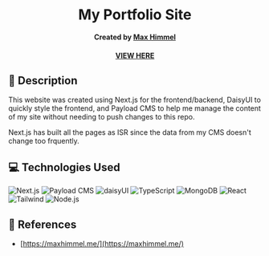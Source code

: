 <div align="center" id="header">
 
# My Portfolio Site

<!-- <div id="header" align="center">
  <img src="https://i.imgur.com/gezKdM7.png" width="800" height="400">
</div> -->

**Created by [Max Himmel](https://www.linkedin.com/in/maxhimmel/)**

#### [VIEW HERE](https://maxhimmel.me/)

</div>

## :pencil: Description

This website was created using Next.js for the frontend/backend, DaisyUI to quickly style the frontend, and Payload CMS to help me manage the content of my site without needing to push changes to this repo.

Next.js has built all the pages as ISR since the data from my CMS doesn't change too frquently.

## :computer: Technologies Used

![Next.js](https://img.shields.io/badge/-Next-05122A?style=flat&logo=nextdotjs)
![Payload CMS](https://img.shields.io/badge/-Payload-05122A?style=flat&logo=payloadcms)
![daisyUI](https://img.shields.io/badge/-daisyUI-05122A?style=flat&logo=daisyUI)
![TypeScript](https://img.shields.io/badge/-TypeScript-05122A?style=flat&logo=typescript)
![MongoDB](https://img.shields.io/badge/-MongoDB-05122A?style=flat&logo=mongodb)
![React](https://img.shields.io/badge/-React-05122A?style=flat&logo=react)
![Tailwind](https://img.shields.io/badge/-Tailwind%20CSS-05122A?style=flat&logo=tailwindcss)
![Node.js](https://img.shields.io/badge/-Node-05122A?style=flat&logo=nodedotjs)

## :art: References

- [https://maxhimmel.me/](https://maxhimmel.me/)
